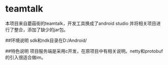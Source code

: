 # teamtalk

本项目来自蘑菇街的teamtalk，开发工具换成了android studio 并将相关项目进行了整合，添加了缺少的jar包。

##环境说明
sdk和ndk目录在D:/Android/

##特色说明
项目服务端是采用c开发，在原项目中有相关说明。netty和protobuf的引入很适合做im。
